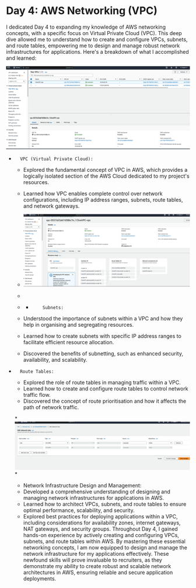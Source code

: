 
# Day 4: AWS Networking (VPC)
I dedicated Day 4 to expanding my knowledge of AWS networking concepts, with a specific focus on Virtual Private Cloud (VPC). This deep dive allowed me to understand how to create and configure VPCs, subnets, and route tables, empowering me to design and manage robust network infrastructures for applications.
Here's a breakdown of what I accomplished and learned:

![](https://github.com/urstrulybutch/MY-AWS-CLOUD-PROJECTS/blob/main/VPC%20ACTIVE.png)
* 		VPC (Virtual Private Cloud):
    * Explored the fundamental concept of VPC in AWS, which provides a logically isolated section of the AWS Cloud dedicated to my project's resources.
    * Learned how VPC enables complete control over network configurations, including IP address ranges, subnets, route tables, and network gateways.
 
    * ![](https://github.com/urstrulybutch/MY-AWS-CLOUD-PROJECTS/blob/main/VPC-SUBNETS-ROUTE%20TABLES.png)
    *    
    * * 		Subnets:
    * Understood the importance of subnets within a VPC and how they help in organising and segregating resources.
    * Learned how to create subnets with specific IP address ranges to facilitate efficient resource allocation.
    * Discovered the benefits of subnetting, such as enhanced security, availability, and scalability.
* 		Route Tables:
    * Explored the role of route tables in managing traffic within a VPC.
    * Learned how to create and configure route tables to control network traffic flow.
    * Discovered the concept of route prioritisation and how it affects the path of network traffic.
 
    *![](https://github.com/urstrulybutch/MY-AWS-CLOUD-PROJECTS/blob/main/NETWORK%20ACL.png)
    * 
    * Network Infrastructure Design and Management:
    * Developed a comprehensive understanding of designing and managing network infrastructures for applications in AWS.
    * Learned how to architect VPCs, subnets, and route tables to ensure optimal performance, scalability, and security.
    * Explored best practices for deploying applications within a VPC, including considerations for availability zones, internet gateways, NAT gateways, and security groups.
Throughout Day 4, I gained hands-on experience by actively creating and configuring VPCs, subnets, and route tables within AWS. By mastering these essential networking concepts, I am now equipped to design and manage the network infrastructure for my applications effectively.
These newfound skills will prove invaluable to recruiters, as they demonstrate my ability to create robust and scalable network architectures in AWS, ensuring reliable and secure application deployments.
